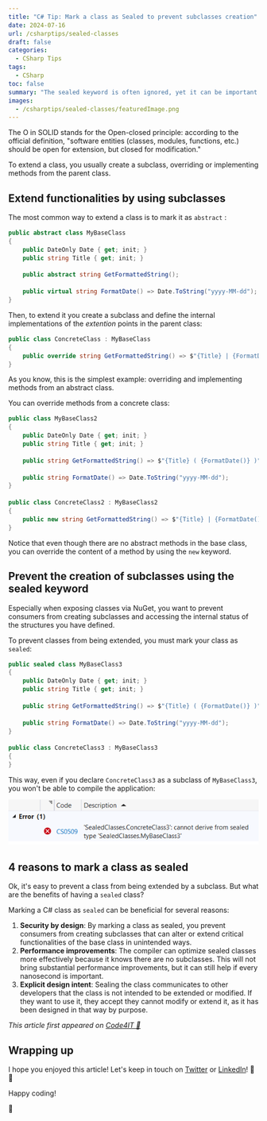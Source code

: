 ```yaml
---
title: "C# Tip: Mark a class as Sealed to prevent subclasses creation"
date: 2024-07-16
url: /csharptips/sealed-classes
draft: false
categories:
  - CSharp Tips
tags:
  - CSharp
toc: false
summary: "The sealed keyword is often ignored, yet it can be important to define a proper class design."
images:
  - /csharptips/sealed-classes/featuredImage.png
---
```


The O in SOLID stands for the Open-closed principle: according to the official definition, "software entities (classes, modules, functions, etc.) should be open for extension, but closed for modification."

To extend a class, you usually create a subclass, overriding or implementing methods from the parent class.

## Extend functionalities by using subclasses

The most common way to extend a class is to mark it as `abstract` :

```cs
public abstract class MyBaseClass
{
    public DateOnly Date { get; init; }
    public string Title { get; init; }

    public abstract string GetFormattedString();

    public virtual string FormatDate() => Date.ToString("yyyy-MM-dd");
}
```

Then, to extend it you create a subclass and define the internal implementations of the _extention_ points in the parent class:

```cs
public class ConcreteClass : MyBaseClass
{
    public override string GetFormattedString() => $"{Title} | {FormatDate()}";
}
```

As you know, this is the simplest example: overriding and implementing methods from an abstract class.

You can override methods from a concrete class:

```cs
public class MyBaseClass2
{
    public DateOnly Date { get; init; }
    public string Title { get; init; }

    public string GetFormattedString() => $"{Title} ( {FormatDate()} )";

    public string FormatDate() => Date.ToString("yyyy-MM-dd");
}

public class ConcreteClass2 : MyBaseClass2
{
    public new string GetFormattedString() => $"{Title} | {FormatDate()}";
}
```

Notice that even though there are no abstract methods in the base class, you can override the content of a method by using the `new` keyword.

## Prevent the creation of subclasses using the sealed keyword

Especially when exposing classes via NuGet, you want to prevent consumers from creating subclasses and accessing the internal status of the structures you have defined.

To prevent classes from being extended, you must mark your class as `sealed`:

```cs
public sealed class MyBaseClass3
{
    public DateOnly Date { get; init; }
    public string Title { get; init; }

    public string GetFormattedString() => $"{Title} ( {FormatDate()} )";

    public string FormatDate() => Date.ToString("yyyy-MM-dd");
}

public class ConcreteClass3 : MyBaseClass3
{
}
```

This way, even if you declare `ConcreteClass3` as a subclass of `MyBaseClass3`, you won't be able to compile the application:

![Compilation error when trying to extend a sealed class](sealed-class-compilation-error.png)

## 4 reasons to mark a class as sealed

Ok, it's easy to prevent a class from being extended by a subclass. But what are the benefits of having a `sealed` class?

Marking a C# class as `sealed` can be beneficial for several reasons:

1. **Security by design**: By marking a class as sealed, you prevent consumers from creating subclasses that can alter or extend critical functionalities of the base class in unintended ways.
2. **Performance improvements**: The compiler can optimize sealed classes more effectively because it knows there are no subclasses. This will not bring substantial performance improvements, but it can still help if every nanosecond is important.
3. **Explicit design intent**: Sealing the class communicates to other developers that the class is not intended to be extended or modified. If they want to use it, they accept they cannot modify or extend it, as it has been designed in that way by purpose.

_This article first appeared on [Code4IT 🐧](https://www.code4it.dev/)_

## Wrapping up

I hope you enjoyed this article! Let's keep in touch on [Twitter](https://twitter.com/BelloneDavide) or [LinkedIn](https://www.linkedin.com/in/BelloneDavide/)! 🤜🤛

Happy coding!

🐧
